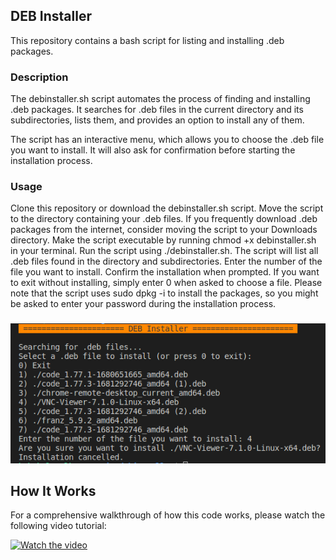 ## DEB Installer
This repository contains a bash script for listing and installing .deb packages.

### Description
The debinstaller.sh script automates the process of finding and installing .deb packages. It searches for .deb files in the current directory and its subdirectories, lists them, and provides an option to install any of them.

The script has an interactive menu, which allows you to choose the .deb file you want to install. It will also ask for confirmation before starting the installation process.

### Usage
Clone this repository or download the debinstaller.sh script.
Move the script to the directory containing your .deb files. If you frequently download .deb packages from the internet, consider moving the script to your Downloads directory.
Make the script executable by running chmod +x debinstaller.sh in your terminal.
Run the script using ./debinstaller.sh.
The script will list all .deb files found in the directory and subdirectories. Enter the number of the file you want to install.
Confirm the installation when prompted.
If you want to exit without installing, simply enter 0 when asked to choose a file.
Please note that the script uses sudo dpkg -i to install the packages, so you might be asked to enter your password during the installation process.
###
![Screen of the Script](https://github.com/6a6ak/debinstaller/blob/master/debinstaller.sh.png)

## How It Works

For a comprehensive walkthrough of how this code works, please watch the following video tutorial:

[![Watch the video](https://img.youtube.com/vi/gbzvVCsukm4/maxresdefault.jpg)](https://youtu.be/gbzvVCsukm4)
